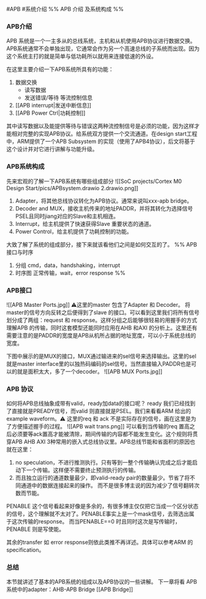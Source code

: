 #APB #系统介绍 
%% 
APB 介绍 及系统构成
%%
### APB介绍
APB 系统是一个一主多从的总线系统，主机和从机使用APB协议进行数据交换。APB系统通常不会单独出现，它通常会作为另一个高速总线的子系统而出现。因为这个系统主打的就是简单与低功耗所以就用来连接低速的外设。

在这里主要介绍一下APB系统所具有的功能：
1.  数据交换
	- 读写数据
	- 发送错误/等待 等流控制信息
1.  [[APB interrupt|发送中断信息]]
3. [[APB Power Ctrl|功耗控制]]

其中读写数据以及能提供等待与错误这两种流控制信号是必须的功能，因为这样才能相对完整的实现APB协议。给系统双方提供一个交流通道。在design start工程中，ARM提供了一个APB Subsystem 的实现（使用了APB4协议），后文将基于这个设计并对它进行讲解与功能升级。
### APB系统构成
先来宏观的了解一下APB系统有哪些组成部分
![[SoC projects/Cortex M0 Design Start/pics/APBsystem.drawio 2.drawio.png]]

1.  Adapter，将其他总线协议转化为APB协议。通常来说叫xxx-apb bridge。
2. Decoder and MUX，接收主机传来的地址PADDR，并将其转化为选择信号PSEL且同时jiang对应的Slave和主机相连。
3. Interrupt，给主机提供了快速获得Slave 重要状态的通道。
4. Power Control，给主机提供了功耗控制的功能。

大致了解了系统的组成部分，接下来就该看他们之间是如何交互的了。
%%
APB 接口与时序
1.  分组 cmd，data，handshaking，interrupt
2. 时序图 正常传输，wait，error response
%%
### APB接口
![[APB Master Ports.jpg]]
⚠️这里的master 包含了Adapter 和 Decoder。 将master的信号方向反转之后便得到了slave 的接口。可以看到这里我们将所有信号划分成了两组：request 和 response。这样分组之后能够很轻易的用握手的方式理解APB 的传输，同时这套模型还能同时应用在AHB 和AXI 的分析上。这里还有需要注意的是PADDR的宽度是APB从机所占据的地址宽度，可以小于系统总线的宽度。

下图中展示的是MUX的接口，MUX通过输进来的sel信号来选择输出。这里的sel就是master interface里的以独热码编码的sel信号。当然直接输入PADDR也是可以的就是面积太大，多了一个decoder。
![[APB MUX Ports.jpg]]
### APB  协议
如何将APB总线抽象成带有valid，ready加data的接口呢？ ready 我们已经找到了直接就是PREADY信号，而valid 则直接就是PSEL。我们来看看ARM 给出的example waveform。⚠️ 这里的req 和 ack 不是实际存在的信号，画在这里是为了方便描述握手的过程。
![[APB wait trans.png]]
可以看到当传输的req 置高之后必须要等ack置高才能被清除，期间传输的内容都不能发生变化。这个规则将贯穿APB AHB AXI 3种常用的嵌入式总线协议里。APB总线节能和省面积的原因也就在这里：
1.  no speculation，不进行推测执行。只有等到一整个传输确认完成之后才能启动下一个传输。这样便不需要终止预测执行的传输。
2. 而且独立运行的通道数量最少，即valid-ready pair的数量最少。节省了将不同通道中的数据连接起来的操作。
而不是很多博主说的因为减少了信号翻转次数而节能。

PENABLE 这个信号看起来好像是多余的，有很多博主仅仅把它当成一个区分状态的信号，这个理解就不太对了。PENABLE事实上是一个mask信号，去筛选出属于这次传输的response。 而当PENABLE\==0 时且同时这次是写传输时，PENABLE 则是写使能。

其余的transfer 如 error response则依此类推不再详述。具体可以参考ARM 的 specification。
### 总结
本节就讲述了基本的APB系统的组成以及APB协议的一些讲解。
下一章将看 APB系统中的adapter：AHB-APB Bridge
[[APB Bridge]]



